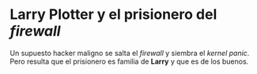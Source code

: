 # Larry Plotter y el prisionero del *firewall*

 

Un supuesto hacker maligno se salta el *firewall* y siembra el *kernel panic*. Pero resulta que el prisionero es familia de **Larry** y que es de los buenos.